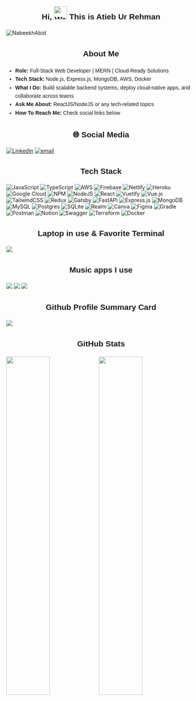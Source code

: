 <h2 align="center" style="font-family: 'Century Gothic', 'Arial', sans-serif; line-height: 1.6;">
  Hi, 
  <img src="https://raw.githubusercontent.com/nixin72/nixin72/master/wave.gif" 
       alt="Waving hand animated gif"
       height="35"
       width="35" /> 
  This is Atieb Ur Rehman
</h2>

<p align="left"> <img src="https://komarev.com/ghpvc/?username=NabeekhAbid&label=Views&color=blue&style=plastic&style=for-the-badge" alt="NabeekhAbid" /> </p>

<div style="font-family: 'Century Gothic', 'Arial', sans-serif; line-height: 1.6;">
  <h2 align="center">About Me</h2>
  <ul>
    <li><strong>Role:</strong> Full-Stack Web Developer | MERN | Cloud-Ready Solutions</li>
    <li><strong>Tech Stack:</strong> Node.js, Express.js, MongoDB, AWS, Docker</li>
    <li><strong>What I Do:</strong> Build scalable backend systems, deploy cloud-native apps, and collaborate across teams</li>
    <li><strong>Ask Me About:</strong> ReactJS/NodeJS or any tech-related topics</li>
    <li><strong>How To Reach Me:</strong> Check social links below</li>
  </ul>
</div>

## <h2 align='center' style="font-family: 'Century Gothic', 'Arial', sans-serif; line-height: 1.6;">🌐 Social Media</h2>
[![LinkedIn](https://img.shields.io/badge/LinkedIn-0077B5?style=for-the-badge&logo=linkedin&logoColor=white)](www.linkedin.com/in/atiebwaheed-024830309)
[![email](https://img.shields.io/badge/Email-D14836?style=for-the-badge&logo=gmail&logoColor=white)](atiebrehman987@gmail.com) 

## <h2 align='center' style="font-family: 'Century Gothic', 'Arial', sans-serif; line-height: 1.6;"> Tech Stack </h2>
![JavaScript](https://img.shields.io/badge/javascript-%23323330.svg?style=for-the-badge&logo=javascript&logoColor=%23F7DF1E) ![TypeScript](https://img.shields.io/badge/typescript-%23007ACC.svg?style=for-the-badge&logo=typescript&logoColor=white) ![AWS](https://img.shields.io/badge/AWS-%23FF9900.svg?style=for-the-badge&logo=amazon-aws&logoColor=white) ![Firebase](https://img.shields.io/badge/firebase-%23039BE5.svg?style=for-the-badge&logo=firebase) ![Netlify](https://img.shields.io/badge/netlify-%23000000.svg?style=for-the-badge&logo=netlify&logoColor=#00C7B7) ![Heroku](https://img.shields.io/badge/heroku-%23430098.svg?style=for-the-badge&logo=heroku&logoColor=white) ![Google Cloud](https://img.shields.io/badge/Google%20Cloud-%234285F4.svg?style=for-the-badge&logo=google-cloud&logoColor=white) ![NPM](https://img.shields.io/badge/NPM-%23000000.svg?style=for-the-badge&logo=npm&logoColor=white) ![NodeJS](https://img.shields.io/badge/node.js-6DA55F?style=for-the-badge&logo=node.js&logoColor=white) ![React](https://img.shields.io/badge/react-%2320232a.svg?style=for-the-badge&logo=react&logoColor=%2361DAFB) ![Vuetify](https://img.shields.io/badge/Vuetify-1867C0?style=for-the-badge&logo=vuetify&logoColor=AEDDFF) ![Vue.js](https://img.shields.io/badge/vuejs-%2335495e.svg?style=for-the-badge&logo=vuedotjs&logoColor=%234FC08D) ![TailwindCSS](https://img.shields.io/badge/tailwindcss-%2338B2AC.svg?style=for-the-badge&logo=tailwind-css&logoColor=white) ![Redux](https://img.shields.io/badge/redux-%23593d88.svg?style=for-the-badge&logo=redux&logoColor=white) ![Gatsby](https://img.shields.io/badge/Gatsby-%23663399.svg?style=for-the-badge&logo=gatsby&logoColor=white) ![FastAPI](https://img.shields.io/badge/FastAPI-005571?style=for-the-badge&logo=fastapi) ![Express.js](https://img.shields.io/badge/express.js-%23404d59.svg?style=for-the-badge&logo=express&logoColor=%2361DAFB) ![MongoDB](https://img.shields.io/badge/MongoDB-%234ea94b.svg?style=for-the-badge&logo=mongodb&logoColor=white) ![MySQL](https://img.shields.io/badge/mysql-%2300f.svg?style=for-the-badge&logo=mysql&logoColor=white) ![Postgres](https://img.shields.io/badge/postgres-%23316192.svg?style=for-the-badge&logo=postgresql&logoColor=white) ![SQLite](https://img.shields.io/badge/sqlite-%2307405e.svg?style=for-the-badge&logo=sqlite&logoColor=white) ![Realm](https://img.shields.io/badge/Realm-39477F?style=for-the-badge&logo=realm&logoColor=white) ![Canva](https://img.shields.io/badge/Canva-%2300C4CC.svg?style=for-the-badge&logo=Canva&logoColor=white) ![Figma](https://img.shields.io/badge/figma-%23F24E1E.svg?style=for-the-badge&logo=figma&logoColor=white) ![Gradle](https://img.shields.io/badge/Gradle-02303A.svg?style=for-the-badge&logo=Gradle&logoColor=white) ![Postman](https://img.shields.io/badge/Postman-FF6C37?style=for-the-badge&logo=postman&logoColor=white) ![Notion](https://img.shields.io/badge/Notion-%23000000.svg?style=for-the-badge&logo=notion&logoColor=white) ![Swagger](https://img.shields.io/badge/-Swagger-%23Clojure?style=for-the-badge&logo=swagger&logoColor=white) ![Terraform](https://img.shields.io/badge/terraform-%235835CC.svg?style=for-the-badge&logo=terraform&logoColor=white) ![Docker](https://img.shields.io/badge/docker-%230db7ed.svg?style=for-the-badge&logo=docker&logoColor=white)

## <h2 align='center' style="font-family: 'Century Gothic', 'Arial', sans-serif; line-height: 1.6;"> Laptop in use & Favorite Terminal</h2>
<img src="https://img.shields.io/badge/Microsoft-Surface_Laptop_3-333333?style=for-the-badge&logo=microsoft&logoColor=white"/>

## <h2 align='center' style="font-family: 'Century Gothic', 'Arial', sans-serif; line-height: 1.6;"> Music apps I use</h2>
<img src="https://img.shields.io/badge/apple%20music-F34E68?style=for-the-badge&logo=apple%20music&logoColor=white"/> <img src="https://img.shields.io/badge/Spotify-1ED760?&style=for-the-badge&logo=spotify&logoColor=white"/> <img src="https://img.shields.io/badge/YouTube_Music-FF0000?style=for-the-badge&logo=youtube-music&logoColor=white"/>

## <h2 align='center' style="font-family: 'Century Gothic', 'Arial', sans-serif; line-height: 1.6;"> Github Profile Summary Card</h2>
<p align="left">
  <img src="https://github-profile-summary-cards.vercel.app/api/cards/profile-details?username=atieb-prog&theme=vue"/>
</p>

## <h2 align='center' style="font-family: 'Century Gothic', 'Arial', sans-serif; line-height: 1.6;"> GitHub Stats </h2>
<p align="left">
<img width="48%" src="https://github-readme-stats.vercel.app/api?username=atieb-prog&show_icons=true&theme=vue" />
<!-- <img src="https://github-readme-streak-stats.herokuapp.com/?user=atieb-prog&theme=vue" alt="GitHub Streak Stats" style="width: 400px; display: block; margin: auto;" />	 -->
 <img width="48%" src="https://github-readme-streak-stats.herokuapp.com/?user=atieb-prog&theme=vue"/>
 </p>

